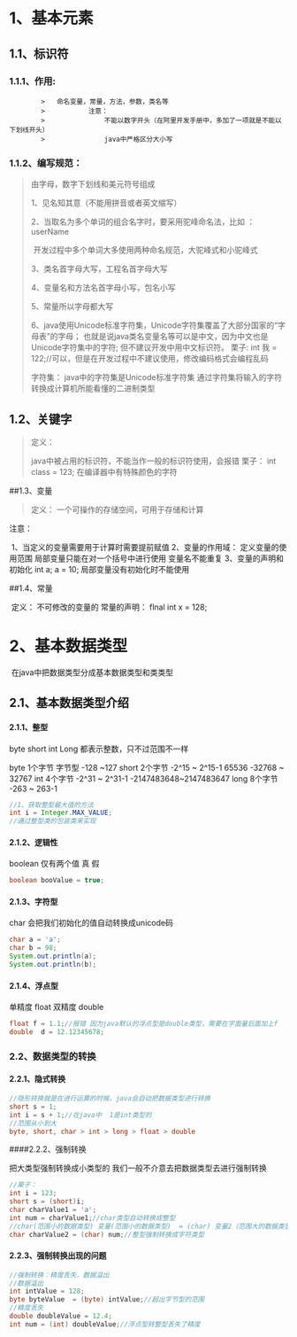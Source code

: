 # 1、基本元素

## 1.1、标识符

### 1.1.1、作用:

			>	命名变量，常量，方法，参数，类名等
			>			注意：	
			>				不能以数字开头（在阿里开发手册中，多加了一项就是不能以下划线开头）
			>				java中严格区分大小写

### 1.1.2、编写规范：

>由字母，数字下划线和美元符号组成
>
>1、见名知其意（不能用拼音或者英文缩写）
>
>2、当取名为多个单词的组合名字时，要采用驼峰命名法，比如 ：userName
>
>​	开发过程中多个单词大多使用两种命名规范，大驼峰式和小驼峰式
>
>3、类名首字母大写，工程名首字母大写
>
>4、变量名和方法名首字母小写，包名小写
>
>5、常量所以字母都大写
>
>6、java使用Unicode标准字符集，Unicode字符集覆盖了大部分国家的“字母表”的字母；
>	也就是说java类名变量名等可以是中文，因为中文也是Unicode字符集中的字符;
>	但不建议开发中用中文标识符。
>栗子:
>	int 我 = 122;//可以，但是在开发过程中不建议使用，修改编码格式会编程乱码
>
>
>
>字符集：
>			java中的字符集是Unicode标准字符集
>			通过字符集将输入的字符转换成计算机所能看懂的二进制类型

## 1.2、关键字

>定义：
>
>java中被占用的标识符，不能当作一般的标识符使用，会报错
>			栗子：
>				int class = 123;
>			在编译器中有特殊颜色的字符		

##1.3、变量

> 定义：	一个可操作的存储空间，可用于存储和计算 

注意：

​	1、当定义的变量需要用于计算时需要提前赋值
	2、变量的作用域：
		定义变量的使用范围
		局部变量只能在对一个括号中进行使用
		变量名不能重复
	3、变量的声明和初始化
		int a;
		a = 10;
		局部变量没有初始化时不能使用

##1.4、常量

​		定义：
			不可修改的变量的
		常量的声明：
			flnal int x = 128;

# 2、基本数据类型

​	在java中把数据类型分成基本数据类型和类类型

## 2.1、基本数据类型介绍



#### 2.1.1、整型

byte  short  int Long 都表示整数，只不过范围不一样

 byte  1个字节 字节型 -128 ~127
 short 2个字节 -2^15 ~ 2^15-1  65536 -32768 ~ 32767
 int   4个字节 -2^31 ~ 2^31-1 -2147483648~2147483647
 long  8个字节 -263 ~ 263-1

```java
//1、获取整型最大值的方法
int i = Integer.MAX_VALUE;
//通过整型类的包装类来实现
```

#### 2.1.2、逻辑性

boolean   仅有两个值  真 假

```java
boolean booValue = true;
```

#### 2.1.3、字符型

char  会把我们初始化的值自动转换成unicode码

```java
char a = 'a';
char b = 98;
System.out.println(a);
System.out.println(b);
```

#### 2.1.4、浮点型

单精度 float   双精度 double

```java
float f = 1.1;//报错 因为java默认的浮点型是double类型，需要在字面量后面加上f
double  d = 12.12345678;
```

### 2.2、数据类型的转换

#### 2.2.1、隐式转换

```java
//隐形转换就是在进行运算的时候，java会自动把数据类型进行转换
short s = 1;
int i = s + 1;//在java中  1是int类型的
//范围从小到大 
byte, short, char > int > long > float > double
```

####2.2.2、强制转换

把大类型强制转换成小类型的
我们一般不介意去把数据类型去进行强制转换

```java
//栗子：
int i = 123;
short s = (short)i;
char charValue1 = 'a';
int num = charValue1;//char类型自动转换成整型
//char(范围小的数据类型) 变量(范围小的数据类型)  = (char) 变量2（范围大的数据类型）
char charValue2 = (char) num;//整型强制转换成字符类型
```

#### 2.2.3、强制转换出现的问题

```java
//强制转换：精度丢失，数据溢出
//数据溢出
int intValue = 128;
byte byteValue  = (byte) intValue;//超出字节型的范围
//精度丢失
double doubleValue = 12.4;
int num = (int) doubleValue;//浮点型转整型丢失了精度
```

